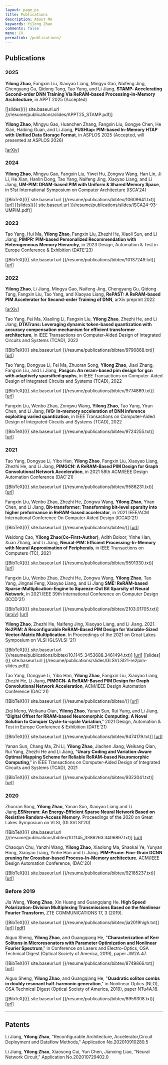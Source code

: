 ```yaml
---
layout: page_ps
title: Publications
description: About Me
keywords: Yilong Zhao
comments: false
menu: CV
permalink: /publications/
---
```


<!--<p>About <a href="{{"/resume/resume/index.html" | prepend: site.baseurl}}">ME</a></p>-->



##  Publications

### 2025


**Yilong Zhao**, Fangxin Liu, Xiaoyao Liang, Mingyu Gao, Naifeng Jing, Chengyang Gu, Qidong Tang, Tao Yang, and Li Jiang, **STAMP: Accelerating Second-order DNN Training Via ReRAM-based Processing-in-Memory Architecture**, in APPT 2025 (Accepted)

  [[slides]({{ site.baseurl.url }}/resume/publications/slides/APPT25_STAMP.pdf)]

**Yilong Zhao**, Mingyu Gao, Huanchen Zhang, Fangxin Liu, Gongye Chen, He Xian, Haibing Guan, and Li Jiang, **PUSHtap: PIM-based In-Memory HTAP with Unified Data Storage Format**, in ASPLOS 2025 (Accepted, will presented at ASPLOS 2026)

  [[arXiv](https://arxiv.org/abs/2508.02309)]

### 2024

**Yilong Zhao**, Mingyu Gao, Fangxin Liu, Yiwei Hu, Zongwu Wang, Han Lin, Ji Li, He Xian, Hanlin Dong, Tao Yang, Naifeng Jing, Xiaoyao Liang, and Li Jiang, **UM-PIM: DRAM-based PIM with Uniform & Shared Memory Space**, in 51st International Symposium on Computer Architecture (ISCA'24)

  [[BibTeX]({{ site.baseurl.url }}/resume/publications/bibtex/10609641.txt)]
  [[url](https://ieeexplore.ieee.org/abstract/document/10609641)]
  [[slides]({{ site.baseurl.url }}/resume/publications/slides/ISCA24-93-UMPIM.pdf)]

### 2023

Tao Yang, Hui Ma, **Yilong Zhao**, Fangxin Liu, Zhezhi He, Xiaoli Sun, and Li Jiang, **PIMPR: PIM-based Personalized Recommendation with Heterogeneous Memory Hierarchy**, in 2023 Design, Automation & Test in Europe Conference & Exhibition (DATE'23)

  [[BibTeX]({{ site.baseurl.url }}/resume/publications/bibtex/10137249.txt)]
  [[url](https://ieeexplore.ieee.org/abstract/document/10137249)]

### 2022

**Yilong Zhao**, Li Jiang, Mingyu Gao, Naifeng Jing, Chengyang Gu, Qidong Tang, Fangxin Liu, Tao Yang, and Xiaoyao Liang, **RePAST: A ReRAM-based PIM Accelerator for Second-order Training of DNN**, arXiv preprint 2022

  [[arXiv](https://arxiv.org/abs/2210.15255)]

Tao Yang, Fei Ma, Xiaoling Li, Fangxin Liu, **Yilong Zhao**, Zhezhi He, and Li Jiang, **DTATrans: Leveraging dynamic token-based quantization with accuracy compensation mechanism for efficient transformer architecture**, in IEEE Transactions on Computer-Aided Design of Integrated Circuits and Systems (TCAD), 2022

  [[BibTeX]({{ site.baseurl.url }}/resume/publications/bibtex/9790868.txt)]
  [[url](https://ieeexplore.ieee.org/abstract/document/9790868)]

Tao Yang, Dongyue Li, Fei Ma, Zhuoran Song, **Yilong Zhao**, Jiaxi Zhang, Fangxin Liu, and Li Jiang, **Pasgcn: An reram-based pim design for gcn with adaptively sparsified graphs**, in IEEE Transactions on Computer-Aided Design of Integrated Circuits and Systems (TCAD), 2022

  [[BibTeX]({{ site.baseurl.url }}/resume/publications/bibtex/9774869.txt)]
  [[url](https://ieeexplore.ieee.org/abstract/document/9774869)]

Fangxin Liu, Wenbo Zhao, Zongwu Wang, **Yilong Zhao**, Tao Yang, Yiran Chen, and Li Jiang, **IVQ: In-memory acceleration of DNN inference exploiting varied quantization**, in IEEE Transactions on Computer-Aided Design of Integrated Circuits and Systems (TCAD), 2022

  [[BibTeX]({{ site.baseurl.url }}/resume/publications/bibtex/9724255.txt)]
  [[url](https://ieeexplore.ieee.org/abstract/document/9724255)]

### 2021

Tao Yang, Dongyue Li, Yibo Han, **Yilong Zhao**, Fangxin Liu, Xiaoyao Liang, Zhezhi He, and Li Jiang, **PIMGCN: A ReRAM-Based PIM Design for Graph Convolutional Network Acceleration**, in 2021 58th ACM/IEEE Design Automation Conference (DAC'21)

  [[BibTeX]({{ site.baseurl.url }}/resume/publications/bibtex/9586231.txt)]
  [[url](https://ieeexplore.ieee.org/abstract/document/9586231)]

Fangxin Liu, Wenbo Zhao, Zhezhi He, Zongwu Wang, **Yilong Zhao**, Yiran Chen, and Li Jiang, **Bit-transformer: Transforming bit-level sparsity into higher preformance in ReRAM-based accelerator**, in 2021 IEEE/ACM International Conference On Computer Aided Design (ICCAD'21)

  [[BibTeX]({{ site.baseurl.url }}/resume/publications/bibtex/)]
  [[url](https://ieeexplore.ieee.org/abstract/document/9643569/)]


Weidong Cao, **Yilong Zhao(Co-First-Author)**, Adith Boloor, Yinhe Han, Xuan Zhang, and Li Jiang, **Neural-PIM: Efficient Processing-In-Memory with Neural Approximation of Peripherals**, in IEEE Transactions on Computers (TC), 2021

  [[BibTeX]({{ site.baseurl.url }}/resume/publications/bibtex/9591330.txt)]
  [[url](https://ieeexplore.ieee.org/abstract/document/9591330)]

Fangxin Liu, Wenbo Zhao, Zhezhi He, Zongwu Wang, **Yilong Zhao**, Tao Yang, Jingnai Feng, Xiaoyao Liang, and Li Jiang **SME: ReRAM-based Sparse-Multiplication-Engine to Squeeze-Out Bit Sparsity of Neural Network**, in 2021 IEEE 39th International Conference on Computer Design (ICCD'21)

  [[BibTeX]({{ site.baseurl.url }}/resume/publications/bibtex/2103.01705.txt)]
  [[arxiv](https://arxiv.org/abs/2103.01705)]
  [[url](https://ieeexplore.ieee.org/abstract/document/9643646)]

**Yilong Zhao**, Zhezhi He, Naifeng Jing, Xiaoyao Liang, and Li Jiang. 2021. **Re2PIM: A Reconfigurable ReRAM-Based PIM Design for Variable-Sized Vector-Matrix Multiplication**. In Proceedings of the 2021 on Great Lakes Symposium on VLSI (GLSVLSI '21)

  [[BibTeX]({{ site.baseurl.url }}/resume/publications/bibtex/10.1145_3453688.3461494.txt)]
  [[url](https://dl.acm.org/doi/10.1145/3453688.3461494)]
  [[slides]({{ site.baseurl.url }}/resume/publications/slides/GLSVLSI21-re2pim-slides.pdf)]

Tao Yang, Dongyue Li, Yibo Han, **Yilong Zhao**, Fangxin Liu, Xiaoyao Liang, Zhezhi He, Li Jiang, **PIMGCN: A ReRAM-Based PIM Design for Graph Convolutional Network Acceleration**, ACM/IEEE Design Automation Conference (DAC'21)

  [[BibTeX]({{ site.baseurl.url }}/resume/publications/bibtex/)]
  [[url](https://)]

Ziqi Meng, Weikanu Oian, **Yilong Zhao**, Yanan Sun, Rui Yang, and Li Jiang, "**Digital Offset for RRAM-based Neuromorphic Computing: A Novel Solution to Conquer Cycle-to-cycle Variation**," 2021 Design, Automation & Test in Europe Conference & Exhibition (DATE'21)

  [[BibTeX]({{ site.baseurl.url }}/resume/publications/bibtex/9474179.txt)]
  [[url](https://ieeexplore.ieee.org/abstract/document/9474179)]

Yanan Sun, Chang Ma, Zhi Li, **Yilong Zhao**, Jiachen Jiang, Weikang Qian, Rui Yang, Zhezhi He and Li Jiang, "**Unary Coding and Variation-Aware Optimal Mapping Scheme for Reliable ReRAM-based Neuromorphic Computing**," in IEEE Transactions on Computer-Aided Design of Integrated Circuits and Systems (TCAD), 2021

  [[BibTeX]({{ site.baseurl.url }}/resume/publications/bibtex/9323041.txt)]
  [[url](https://ieeexplore.ieee.org/document/9323041)]

### 2020

Zhuoran Song, **Yilong Zhao**, Yanan Sun, Xiaoyao Liang and Li Jiang.**ESNreram: An Energy-Efficient Sparse Neural Network Based on Resistive Random-Access Memory**. Proceedings of the 2020 on Great Lakes Symposium on VLSI, (GLSVLSI'20)

  [[BibTeX]({{ site.baseurl.url }}/resume/publications/bibtex/10.1145_3386263.3406897.txt)]
  [[url](https://dl.acm.org/doi/abs/10.1145/3386263.3406897)]

Chaoqun Chu, Yanzhi Wang, **Yilong Zhao**, Xiaolong Ma, Shaokai Ye, Yunyan Hong, Xiaoyao Liang, Yinhe Han and Li Jiang. **PIM-Prune: Fine-Grain DCNN pruning for Crossbar-based Process-In-Memory architecture.** ACM/IEEE Design Automation Conference, (DAC'20)

  [[BibTeX]({{ site.baseurl.url }}/resume/publications/bibtex/92185237.txt)]
  [[url](https://ieeexplore.ieee.org/abstract/document/9218523)]


### Before 2019

Jia Wang, **Yilong Zhao**, Xin Huang and Guangqiang He. **High Speed Polarization-Division Multiplexing Transmissions Based on the Nonlinear Fourier Transform**, ZTE COMMUNICATIONS 17, 3  (2019).

  [[BibTeX]({{ site.baseurl.url }}/resume/publications/bibtex/jia2019high.txt)]
  [[url](https://www.zte.com.cn/global/about/magazine/zte-communications/2019/en201903/researchpaper/008.html)]
  [[pdf](http://qnp.sjtu.edu.cn/userfiles/files/High%20Speed%20Polarization-Division%20Multiplexing%20Transmissions%20Based%20on%20the%20Nonlinear%20Fourier%20Transform(1).pdf)]

Aiguo Sheng, **Yilong Zhao**, and Guangqiang He, "**Characterization of Kerr Solitons in Microresonators with Parameter Optimization and Nonlinear Fourier Spectrum**," in Conference on Lasers and Electro-Optics, OSA Technical Digest (Optical Society of America, 2019), paper JW2A.47.

  [[BibTeX]({{ site.baseurl.url }}/resume/publications/bibtex/8749866.txt)]
  [[url](https://ieeexplore.ieee.org/abstract/document/8749866)]
<!--[[BibTeX]({{ page.homepage.url }}/assets/siggraph20-penrose.txt)]-->

Aiguo Sheng, **Yilong Zhao**, and Guangqiang He, "**Quadratic soliton combs in doubly resonant half-harmonic generation**," in Nonlinear Optics (NLO), OSA Technical Digest (Optical Society of America, 2019), paper NTu4A.18.

  [[BibTeX]({{ site.baseurl.url }}/resume/publications/bibtex/8959308.txt)]
  [[url](https://ieeexplore.ieee.org/abstract/document/8959308)]

---
## Patents

Li Jiang, **Yilong Zhao**, "Reconfigurable Architecture, Accelerator,Circuit Deployment and Dataflow Methods," Application No.202010910280.5

Li Jiang, **Yilong Zhao**, Xiaosong Cui, Yun Chen, Jianxing Liao, "Neural Network Circuit," Application No.202010729402.0